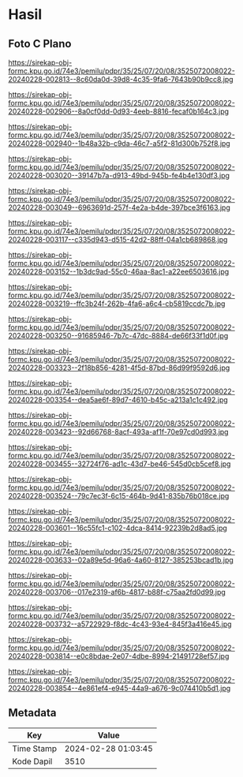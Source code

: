 # Hasil

## Foto C Plano

https://sirekap-obj-formc.kpu.go.id/74e3/pemilu/pdpr/35/25/07/20/08/3525072008022-20240228-002813--8c60da0d-39d8-4c35-9fa6-7643b90b9cc8.jpg

https://sirekap-obj-formc.kpu.go.id/74e3/pemilu/pdpr/35/25/07/20/08/3525072008022-20240228-002906--8a0cf0dd-0d93-4eeb-8816-fecaf0b164c3.jpg

https://sirekap-obj-formc.kpu.go.id/74e3/pemilu/pdpr/35/25/07/20/08/3525072008022-20240228-002940--1b48a32b-c9da-46c7-a5f2-81d300b752f8.jpg

https://sirekap-obj-formc.kpu.go.id/74e3/pemilu/pdpr/35/25/07/20/08/3525072008022-20240228-003020--39147b7a-d913-49bd-945b-fe4b4e130df3.jpg

https://sirekap-obj-formc.kpu.go.id/74e3/pemilu/pdpr/35/25/07/20/08/3525072008022-20240228-003049--6963691d-257f-4e2a-b4de-397bce3f6163.jpg

https://sirekap-obj-formc.kpu.go.id/74e3/pemilu/pdpr/35/25/07/20/08/3525072008022-20240228-003117--c335d943-d515-42d2-88ff-04a1cb689868.jpg

https://sirekap-obj-formc.kpu.go.id/74e3/pemilu/pdpr/35/25/07/20/08/3525072008022-20240228-003152--1b3dc9ad-55c0-46aa-8ac1-a22ee6503616.jpg

https://sirekap-obj-formc.kpu.go.id/74e3/pemilu/pdpr/35/25/07/20/08/3525072008022-20240228-003219--ffc3b24f-262b-4fa6-a6c4-cb5819ccdc7b.jpg

https://sirekap-obj-formc.kpu.go.id/74e3/pemilu/pdpr/35/25/07/20/08/3525072008022-20240228-003250--91685946-7b7c-47dc-8884-de66f33f1d0f.jpg

https://sirekap-obj-formc.kpu.go.id/74e3/pemilu/pdpr/35/25/07/20/08/3525072008022-20240228-003323--2f18b856-4281-4f5d-87bd-86d99f9592d6.jpg

https://sirekap-obj-formc.kpu.go.id/74e3/pemilu/pdpr/35/25/07/20/08/3525072008022-20240228-003354--dea5ae6f-89d7-4610-b45c-a213a1c1c492.jpg

https://sirekap-obj-formc.kpu.go.id/74e3/pemilu/pdpr/35/25/07/20/08/3525072008022-20240228-003423--92d66768-8acf-493a-af1f-70e97cd0d993.jpg

https://sirekap-obj-formc.kpu.go.id/74e3/pemilu/pdpr/35/25/07/20/08/3525072008022-20240228-003455--32724f76-ad1c-43d7-be46-545d0cb5cef8.jpg

https://sirekap-obj-formc.kpu.go.id/74e3/pemilu/pdpr/35/25/07/20/08/3525072008022-20240228-003524--79c7ec3f-6c15-464b-9d41-835b76b018ce.jpg

https://sirekap-obj-formc.kpu.go.id/74e3/pemilu/pdpr/35/25/07/20/08/3525072008022-20240228-003601--16c55fc1-c102-4dca-8414-92239b2d8ad5.jpg

https://sirekap-obj-formc.kpu.go.id/74e3/pemilu/pdpr/35/25/07/20/08/3525072008022-20240228-003633--02a89e5d-96a6-4a60-8127-385253bcad1b.jpg

https://sirekap-obj-formc.kpu.go.id/74e3/pemilu/pdpr/35/25/07/20/08/3525072008022-20240228-003706--017e2319-af6b-4817-b88f-c75aa2fd0d99.jpg

https://sirekap-obj-formc.kpu.go.id/74e3/pemilu/pdpr/35/25/07/20/08/3525072008022-20240228-003732--a5722929-f8dc-4c43-93e4-845f3a416e45.jpg

https://sirekap-obj-formc.kpu.go.id/74e3/pemilu/pdpr/35/25/07/20/08/3525072008022-20240228-003814--e0c8bdae-2e07-4dbe-8994-21491728ef57.jpg

https://sirekap-obj-formc.kpu.go.id/74e3/pemilu/pdpr/35/25/07/20/08/3525072008022-20240228-003854--4e861ef4-e945-44a9-a676-9c074410b5d1.jpg


## Metadata

| Key        | Value               |
| ---------- | ------------------- |
| Time Stamp | 2024-02-28 01:03:45 |
| Kode Dapil | 3510                |



